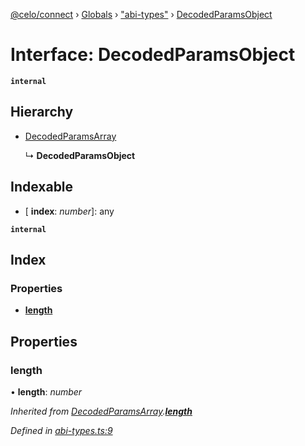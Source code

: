 [@celo/connect](../README.md) › [Globals](../globals.md) › ["abi-types"](../modules/_abi_types_.md) › [DecodedParamsObject](_abi_types_.decodedparamsobject.md)

# Interface: DecodedParamsObject

**`internal`** 

## Hierarchy

* [DecodedParamsArray](_abi_types_.decodedparamsarray.md)

  ↳ **DecodedParamsObject**

## Indexable

* \[ **index**: *number*\]: any

**`internal`** 

## Index

### Properties

* [__length__](_abi_types_.decodedparamsobject.md#__length__)

## Properties

###  __length__

• **__length__**: *number*

*Inherited from [DecodedParamsArray](_abi_types_.decodedparamsarray.md).[__length__](_abi_types_.decodedparamsarray.md#__length__)*

*Defined in [abi-types.ts:9](https://github.com/celo-org/celo-monorepo/blob/master/packages/sdk/connect/src/abi-types.ts#L9)*
